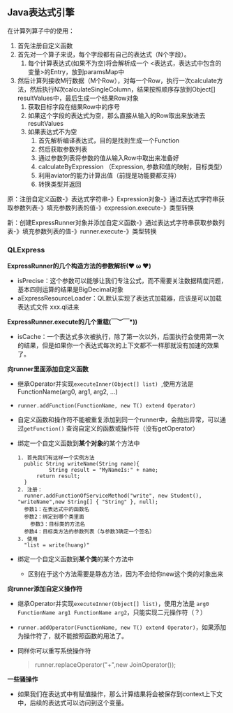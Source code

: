 ## Java表达式引擎



在计算列算子中的使用：

1. 首先注册自定义函数
2. 首先对一个算子来说，每个字段都有自己的表达式（N个字段）。
   1. 每个计算表达式(如果不为空)将会解析成一个 <表达式，表达式中包含的变量>的Entry，放到paramsMap中
3. 然后计算列接收M行数据（M个Row），对每一个Row，执行一次calculate方法，然后执行N次calculateSingleColumn，结果按照顺序存放到Object[] resultValues中，最后生成一个结果Row对象
   1. 获取目标字段在结果Row中的序号
   2. 如果这个字段的表达式为空，那么直接从输入的Row取出来放进去resultValues
   3. 如果表达式不为空
      1. 首先解析编译表达式，目的是找到生成一个Function
      2. 然后获取参数列表
      3. 通过参数列表将参数的值从输入Row中取出来准备好
      4. calculateByExpression （Expression, 参数和值的映射，目标类型）
      5. 利用aviator的能力计算出值（前提是功能要都支持）
      6. 转换类型并返回



原：注册自定义函数-》表达式字符串-》Expression对象-》通过表达式字符串获取参数列表-》填充参数列表的值-》expression.execute-》类型转换

新：创建ExpressRunner对象并添加自定义函数-》通过表达式字符串获取参数列表-》填充参数列表的值-》runner.execute-》类型转换



### QLExpress

**ExpressRunner的几个构造方法的参数解析(❤ ω ❤)**

- isPrecise：这个参数可以能够让我们专注公式，而不需要关注数据精度问题，基本四则运算的结果是BigDecimal对象
- aExpressResourceLoader：QL默认实现了表达式加载器，应该是可以加载表达式文件 xxx.ql进来

**ExpressRunner.execute的几个重载\(￣︶￣*\))**

- isCache：一个表达式多次被执行，除了第一次以外，后面执行会使用第一次的结果，但是如果你一个表达式每次的上下文都不一样那就没有加速的效果了。

**向runner里面添加自定义函数**

- 继承Operator并实现`executeInner(Object[] list) `,使用方法是 FunctionName(arg0, arg1, arg2, …)

- `runner.addFunction(FunctionName, new T() extend Operator)`

- 自定义函数和操作符不能被重复添加到同一个runner中，会抛出异常，可以通过`getFunction()` 查询自定义的函数或操作符（没有getOperator）

- 绑定一个自定义函数到**某个对象**的某个方法中

  ```shell
  1. 首先我们有这样一个实例方法
  	public String writeName(String name){
     	 	String result = "MyNameIs:" + name;
      	return result;
  	}
  2. 注册：
  	runner.addFunctionOfServiceMethod("write", new Student(), "writeName",new String[] { "String" }, null);
  	参数1：在表达式中的函数名
  	参数2：绑定到哪个类里面
      参数3：目标类的方法名
  	参数4：目标类方法的参数列表（与参数3确定一个签名）
  3. 使用
  	"list = write(huang)"
  ```

- 绑定一个自定义函数到**某个类**的某个方法中

  - 区别在于这个方法需要是静态方法，因为不会给你new这个类的对象出来

**向runner添加自定义操作符**

- 继承Operator并实现`executeInner(Object[] list)`，使用方法是 `arg0 FunctionName arg1 FunctionName arg2`，只能实现二元操作符（？）

- `runner.addOperator(FunctionName, new T() extend Operator)`，如果添加为操作符了，就不能按照函数的用法了。

- 同样你可以重写系统操作符

  > runner.replaceOperator("+",new JoinOperator());



**一些骚操作**

- 如果我们在表达式中有赋值操作，那么计算结果将会被保存到context上下文中，后续的表达式可以访问到这个变量。

